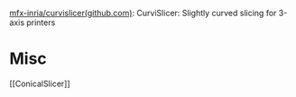 


[mfx-inria/curvislicer(github.com)](https://github.com/mfx-inria/curvislicer): CurviSlicer: Slightly curved slicing for 3-axis printers







# Misc

[[ConicalSlicer]]

